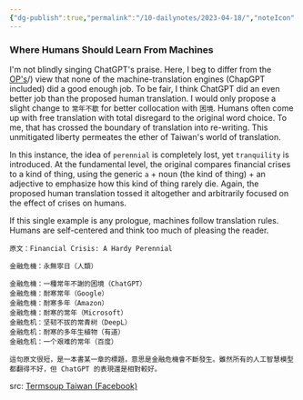 ```yaml
---
{"dg-publish":true,"permalink":"/10-dailynotes/2023-04-18/","noteIcon":"1","created":"","updated":""}
---
```


### Where Humans Should Learn From Machines

I'm not blindly singing ChatGPT's praise. Here, I beg to differ from the [OP's](https://www.facebook.com/termsoup/posts/pfbid0WnjKdqA9PjTScgGMYDujHDwbVpRVaRxRfeATaoCciKcF8Jb4WatqKD1Crm3xWfMal)/) view that none of the machine-translation engines (ChapGPT included) did a good enough job. To be fair, I think ChatGPT did an even better job than the proposed human translation. I would only propose a slight change to `常年不歇` for better collocation with `困境`. Humans often come up with free translation with total disregard to the original word choice. To me, that has crossed the boundary of translation into re-writing. This unmitigated liberty permeates the ether of Taiwan's world of translation.

In this instance, the idea of  `perennial` is completely lost, yet `tranquility` is introduced. At the fundamental level, the original compares financial crises to a kind of thing, using the generic `a` + noun (the kind of thing) + an adjective to emphasize how this kind of thing rarely die. Again, the proposed human translation tossed it altogether and arbitrarily focused on the effect of crises on humans. 

If this single example is any prologue, machines follow translation rules. Humans are self-centered and think too much of pleasing the reader.

```
原文：Financial Crisis: A Hardy Perennial

​金融危機：永無寧日（人類）

金融危機：一種常年不謝的困境（ChatGPT）
金融危機：耐寒常年（Google）
金融危機：耐寒多年（Amazon）
金融危機：耐寒的常年（Microsoft）
金融危机：坚韧不拔的常青树（DeepL）
金融危机：耐寒的多年生植物（有道）
金融危机：一个艰难的常年（百度）

這句原文很短，是一本書某一章的標題，意思是金融危機會不斷發生。雖然所有的人工智慧模型都翻得不好，但 ChatGPT 的表現還是相對較好。
```

src: [Termsoup Taiwan (Facebook)](https://www.facebook.com/termsoup/posts/pfbid0WnjKdqA9PjTScgGMYDujHDwbVpRVaRxRfeATaoCciKcF8Jb4WatqKD1Crm3xWfMal)


